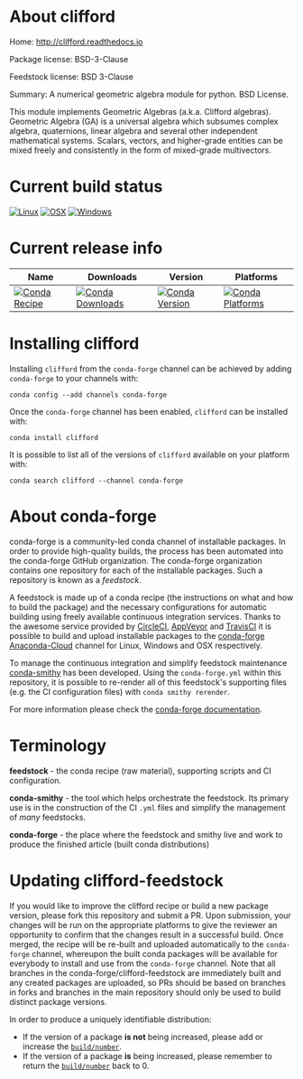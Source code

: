 About clifford
==============

Home: http://clifford.readthedocs.io

Package license: BSD-3-Clause

Feedstock license: BSD 3-Clause

Summary: A numerical geometric algebra module for python. BSD License.

This module implements Geometric Algebras (a.k.a. Clifford algebras). Geometric Algebra (GA) is a universal algebra which subsumes complex algebra, quaternions, linear algebra and several other independent mathematical systems. Scalars, vectors, and higher-grade entities can be mixed freely and consistently in the form of mixed-grade multivectors.


Current build status
====================

[![Linux](https://img.shields.io/circleci/project/github/conda-forge/clifford-feedstock/master.svg?label=Linux)](https://circleci.com/gh/conda-forge/clifford-feedstock)
[![OSX](https://img.shields.io/travis/conda-forge/clifford-feedstock/master.svg?label=macOS)](https://travis-ci.org/conda-forge/clifford-feedstock)
[![Windows](https://img.shields.io/appveyor/ci/conda-forge/clifford-feedstock/master.svg?label=Windows)](https://ci.appveyor.com/project/conda-forge/clifford-feedstock/branch/master)

Current release info
====================

| Name | Downloads | Version | Platforms |
| --- | --- | --- | --- |
| [![Conda Recipe](https://img.shields.io/badge/recipe-clifford-green.svg)](https://anaconda.org/conda-forge/clifford) | [![Conda Downloads](https://img.shields.io/conda/dn/conda-forge/clifford.svg)](https://anaconda.org/conda-forge/clifford) | [![Conda Version](https://img.shields.io/conda/vn/conda-forge/clifford.svg)](https://anaconda.org/conda-forge/clifford) | [![Conda Platforms](https://img.shields.io/conda/pn/conda-forge/clifford.svg)](https://anaconda.org/conda-forge/clifford) |

Installing clifford
===================

Installing `clifford` from the `conda-forge` channel can be achieved by adding `conda-forge` to your channels with:

```
conda config --add channels conda-forge
```

Once the `conda-forge` channel has been enabled, `clifford` can be installed with:

```
conda install clifford
```

It is possible to list all of the versions of `clifford` available on your platform with:

```
conda search clifford --channel conda-forge
```


About conda-forge
=================

conda-forge is a community-led conda channel of installable packages.
In order to provide high-quality builds, the process has been automated into the
conda-forge GitHub organization. The conda-forge organization contains one repository
for each of the installable packages. Such a repository is known as a *feedstock*.

A feedstock is made up of a conda recipe (the instructions on what and how to build
the package) and the necessary configurations for automatic building using freely
available continuous integration services. Thanks to the awesome service provided by
[CircleCI](https://circleci.com/), [AppVeyor](http://www.appveyor.com/)
and [TravisCI](https://travis-ci.org/) it is possible to build and upload installable
packages to the [conda-forge](https://anaconda.org/conda-forge)
[Anaconda-Cloud](http://docs.anaconda.org/) channel for Linux, Windows and OSX respectively.

To manage the continuous integration and simplify feedstock maintenance
[conda-smithy](http://github.com/conda-forge/conda-smithy) has been developed.
Using the ``conda-forge.yml`` within this repository, it is possible to re-render all of
this feedstock's supporting files (e.g. the CI configuration files) with ``conda smithy rerender``.

For more information please check the [conda-forge documentation](https://conda-forge.org/docs/).

Terminology
===========

**feedstock** - the conda recipe (raw material), supporting scripts and CI configuration.

**conda-smithy** - the tool which helps orchestrate the feedstock.
                   Its primary use is in the construction of the CI ``.yml`` files
                   and simplify the management of *many* feedstocks.

**conda-forge** - the place where the feedstock and smithy live and work to
                  produce the finished article (built conda distributions)


Updating clifford-feedstock
===========================

If you would like to improve the clifford recipe or build a new
package version, please fork this repository and submit a PR. Upon submission,
your changes will be run on the appropriate platforms to give the reviewer an
opportunity to confirm that the changes result in a successful build. Once
merged, the recipe will be re-built and uploaded automatically to the
`conda-forge` channel, whereupon the built conda packages will be available for
everybody to install and use from the `conda-forge` channel.
Note that all branches in the conda-forge/clifford-feedstock are
immediately built and any created packages are uploaded, so PRs should be based
on branches in forks and branches in the main repository should only be used to
build distinct package versions.

In order to produce a uniquely identifiable distribution:
 * If the version of a package **is not** being increased, please add or increase
   the [``build/number``](http://conda.pydata.org/docs/building/meta-yaml.html#build-number-and-string).
 * If the version of a package **is** being increased, please remember to return
   the [``build/number``](http://conda.pydata.org/docs/building/meta-yaml.html#build-number-and-string)
   back to 0.